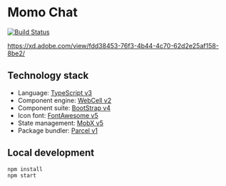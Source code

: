 # Momo Chat

[![Build Status](https://travis-ci.com/Akagilnc/momo-web.svg?branch=master)][1]

https://xd.adobe.com/view/fdd38453-76f3-4b44-4c70-62d2e25af158-8be2/

## Technology stack

-   Language: [TypeScript v3][2]
-   Component engine: [WebCell v2][3]
-   Component suite: [BootStrap v4][4]
-   Icon font: [FontAwesome v5][5]
-   State management: [MobX v5][6]
-   Package bundler: [Parcel v1][7]

## Local development

```shell
npm install
npm start
```

[1]: https://travis-ci.com/Akagilnc/momo-web
[2]: https://typescriptlang.org
[3]: https://github.com/EasyWebApp/WebCell/tree/v2
[4]: https://getbootstrap.com
[5]: https://fontawesome.com
[6]: https://mobx.js.org
[7]: https://parceljs.org
